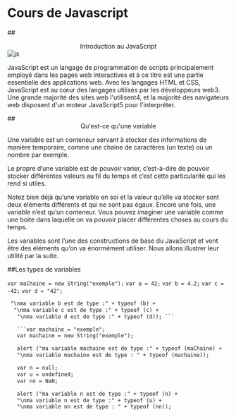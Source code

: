 # Cours de Javascript
##<center>Introduction au JavaScript</center>
![js](https://upload.wikimedia.org/wikipedia/commons/thumb/9/99/Unofficial_JavaScript_logo_2.svg/131px-Unofficial_JavaScript_logo_2.svg.png)
<p>JavaScript est un langage de programmation de scripts principalement employé dans les pages web interactives et à ce titre est une partie essentielle des applications web. Avec les langages HTML et CSS, JavaScript est au cœur des langages utilisés par les développeurs web3. Une grande majorité des sites web l'utilisent4, et la majorité des navigateurs web disposent d'un moteur JavaScript5 pour l'interpréter.</p>
##<center>Qu'est-ce qu'une variable</center>
<p>Une variable est un conteneur servant à stocker des informations de manière temporaire, comme une chaine de caractères (un texte) ou un nombre par exemple.

Le propre d’une variable est de pouvoir varier, c’est-à-dire de pouvoir stocker différentes valeurs au fil du temps et c’est cette particularité qui les rend si utiles.

Notez bien déjà qu’une variable en soi et la valeur qu’elle va stocker sont deux éléments différents et qui ne sont pas égaux. Encore une fois, une variable n’est qu’un conteneur. Vous pouvez imaginer une variable comme une boite dans laquelle on va pouvoir placer différentes choses au cours du temps.

Les variables sont l’une des constructions de base du JavaScript et vont être des éléments qu’on va énormément utiliser. Nous allons illustrer leur utilité par la suite.</p>

##Les types de variables

```var maChaine = new String("exemple");```
```var a = 42;```
```var b = 4.2;```
```var c = -42;```
```var d = "42";```

```alert ("ma variable a est de type :" + typeof (a) +
 "\nma variable b est de type :" + typeof (b) +
  "\nma variable c est de type :" + typeof (c) +
   "\nma variable d est de type :" + typeof (d)); ``` 

   ```var machaine = "exemple";
   var machaine = new String("exemple");

   alert ("ma variable machaine est de type :" + typeof (maChaine) +
   "\nma variable machaine est de type : " + typeof (machaine));

   var n = null;
   var u = undefined;
   var nn = NaN;

   alert ("ma variable n est de type :" + typeof (n) +
   "\nma variable n est de type :" + typeof (u) +
   "\nma variable nn est de type : " + typeof (nn));
   ```